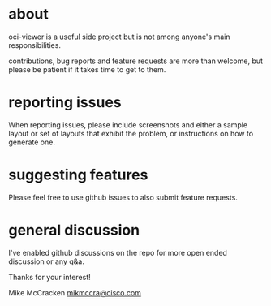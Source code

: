# about
oci-viewer is a useful side project but is not among anyone's main responsibilities.

contributions, bug reports and feature requests are more than welcome, but please
be patient if it takes time to get to them.

# reporting issues

When reporting issues, please include screenshots and either a sample layout or 
set of layouts that exhibit the problem, or instructions on how to generate one.

# suggesting features

Please feel free to use github issues to also submit feature requests.

# general discussion

I've enabled github discussions on the repo for more open ended discussion or any q&a.

Thanks for your interest!

Mike McCracken
mikmccra@cisco.com
